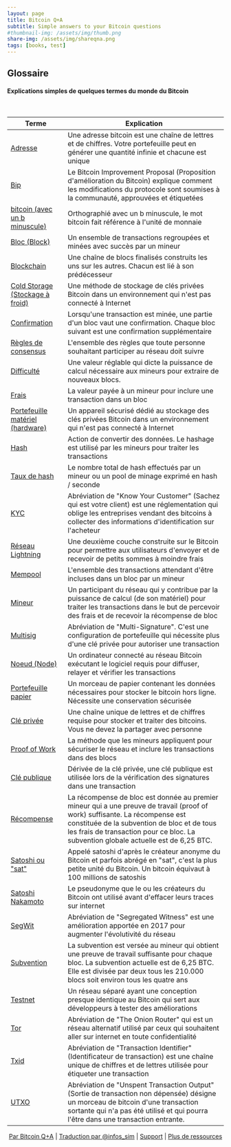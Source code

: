 ```yaml
---
layout: page
title: Bitcoin Q+A
subtitle: Simple answers to your Bitcoin questions
#thumbnail-img: /assets/img/thumb.png
share-img: /assets/img/shareqna.png
tags: [books, test]
---
```


## Glossaire	

#### Explications simples de quelques termes du monde du Bitcoin


<br/>


| Terme                                                       | Explication                                                                             |
|------------------------------------------------------------|------------------------------------------------------------------------------------|  
| [Adresse]() | Une adresse bitcoin est une chaîne de lettres et de chiffres. Votre portefeuille peut en générer une quantité infinie et chacune est unique |
| [Bip]() |  Le Bitcoin Improvement Proposal (Proposition d'amélioration du Bitcoin) explique comment les modifications du protocole sont soumises à la communauté, approuvées et étiquetées |
| [bitcoin (avec un b minuscule)]() | Orthographié avec un b minuscule, le mot bitcoin fait référence à l'unité de monnaie|
| [Bloc (Block)]() | Un ensemble de transactions regroupées et minées avec succès par un mineur |
| [Blockchain]() |  Une chaîne de blocs finalisés construits les uns sur les autres. Chacun est lié à son prédécesseur |
| [Cold Storage (Stockage à froid)]() |  Une méthode de stockage de clés privées Bitcoin dans un environnement qui n'est pas connecté à Internet |
| [Confirmation]() | Lorsqu'une transaction est minée, une partie d'un bloc vaut une confirmation. Chaque bloc suivant est une confirmation supplémentaire |
| [Règles de consensus]() | L'ensemble des règles que toute personne souhaitant participer au réseau doit suivre |
| [Difficulté]() | Une valeur réglable qui dicte la puissance de calcul nécessaire aux mineurs pour extraire de nouveaux blocs. |
| [Frais]() | La valeur payée à un mineur pour inclure une transaction dans un bloc |
| [Portefeuille matériel (hardware)]() |  Un appareil sécurisé dédié au stockage des clés privées Bitcoin dans un environnement qui n'est pas connecté à Internet  |
| [Hash]() | Action de convertir des données. Le hashage est utilisé par les mineurs pour traiter les transactions |
| [Taux de hash]() |  Le nombre total de hash effectués par un mineur ou un pool de minage exprimé en hash / seconde |
| [KYC]() |  Abréviation de "Know Your Customer" (Sachez qui est votre client) est une réglementation qui oblige les entreprises vendant des bitcoins à collecter des informations d'identification sur l'acheteur |
| [Réseau Lightning]() | Une deuxième couche construite sur le Bitcoin pour permettre aux utilisateurs d'envoyer et de recevoir de petits sommes à moindre frais |
| [Mempool]() |  L'ensemble des transactions attendant d'être incluses dans un bloc par un mineur |
| [Mineur]() |  Un participant du réseau qui y contribue par la puissance de calcul (de son matériel) pour traiter les transactions dans le but de percevoir des frais et de recevoir la récompense de bloc |
| [Multisig]() |  Abréviation de "Multi-Signature". C'est une configuration de portefeuille qui nécessite plus d'une clé privée pour autoriser une transaction |
| [Noeud (Node)]() |  Un ordinateur connecté au réseau Bitcoin exécutant le logiciel requis pour diffuser, relayer et vérifier les transactions |
| [Portefeuille papier]() | Un morceau de papier contenant les données nécessaires pour stocker le bitcoin hors ligne. Nécessite une conservation sécurisée |
| [Clé privée]() | Une chaîne unique de lettres et de chiffres requise pour stocker et traiter des bitcoins. Vous ne devez la partager avec personne |
| [Proof of Work ]() |  La méthode que les mineurs appliquent pour sécuriser le réseau et inclure les transactions dans des blocs |
| [Clé publique]() | Dérivée de la clé privée, une clé publique est utilisée lors de la vérification des signatures dans une transaction |
| [Récompense]() | La récompense de bloc est donnée au premier mineur qui a une preuve de travail (proof of work) suffisante. La récompense est constituée de la subvention de bloc et de tous les frais de transaction pour ce bloc. La subvention globale actuelle est de 6,25 BTC. |
| [Satoshi ou "sat"]() | Appelé satoshi d'après le créateur anonyme du Bitcoin et parfois abrégé en "sat", c'est la plus petite unité du Bitcoin. Un bitcoin équivaut à 100 millions de satoshis|
| [Satoshi Nakamoto]() | Le pseudonyme que le ou les créateurs du Bitcoin ont utilisé avant d'effacer leurs traces sur internet |
| [SegWit]() | Abréviation de  "Segregated Witness" est une amélioration apportée en 2017 pour augmenter l'évolutivité du réseau |
| [Subvention]() |  La subvention est versée au mineur qui obtient une preuve de travail suffisante pour chaque bloc. La subvention actuelle est de 6,25 BTC. Elle est divisée par deux tous les 210.000 blocs soit environ tous les quatre ans |
| [Testnet]() |  Un réseau séparé ayant une conception presque identique au Bitcoin qui sert aux développeurs à tester des améliorations|
| [Tor]() |  Abréviation de "The Onion Router" qui est un réseau alternatif utilisé par ceux qui souhaitent aller sur internet en toute confidentialité |
| [Txid]() | Abréviation de  "Transaction Identifier" (Identificateur de transaction) est une chaîne unique de chiffres et de lettres utilisée pour étiqueter une transaction |
| [UTXO]() | Abréviation de "Unspent Transaction Output" (Sortie de transaction non dépensée) désigne un morceau de bitcoin d'une transaction sortante qui n'a pas été utilisé et qui pourra l'être dans une transaction entrante. |



<p align="center">
  <a href="https://twitter.com/BitcoinQ_A">Par Bitcoin Q+A</a> |
  <a href="https://twitter.com/infos_sim">Traduction par @infos_sim</a> |
  <a href="https://tips.bitcoiner.guide">Support</a> |
  <a href="/">Plus de ressources</a>
  <br><br>
</p>

